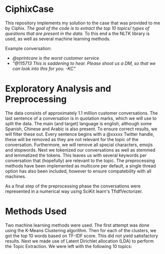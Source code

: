 # CiphixCase

This repository implements my solution to the  case that was provided to me by Ciphix. 
_The goal of the code is to extract the  top 10 topics/ types of questions that are present in the data._
To this end a the NLTK library is used, as well as several machine learning methods.

Example conversation:
- _@sprintcare is the worst customer service_
-  _"@115713 This is saddening to hear. Please shoot us a DM, so that we can look into this for you. -KC"_
# Exploratory Analysis and Preprocessing
The data consists of approximately 1.1 million  customer conversations. The last sentence of a conversation is in 
quotation marks, which we will use to split the data. The main (and target) language is english,  although some Spanish, 
Chinese and Arabic is also present. To ensure correct results, we will filter these out. 
Every sentence begins with a @xxxxx Twitter handle, these will be removed as they are not relevant
for the topic of the conversation. Furthermore, we will remove all special characters, emojis and stopwords. 
Next we tokenized our conversations as well as stemmed and lemmatized the tokens. This  leaves us  with several keywords per  
conversation that (hopefully) are relevant to the topic.
The preprocessing methods have been implemented as multicore per default, a single thread option has also been included, however
to ensure compatebility with all machines. 

As a final step of the preprocessing phase the conversations were represented in a numerical way using SciKit learn's TfidfVectorizer.

# Methods Used
Two machine learning methods were used. The first attempt was done using 
the K-Means Clustering algorithm. Then for each  of the  clusters, we got the top 10 words based on TF-IDF score. 
This did not yield satisfactory results. Next we made use of  Latent Dirichlet allocation (LDA) to perform the 
Topic Extraction. We were left with  the following 10 topics:


